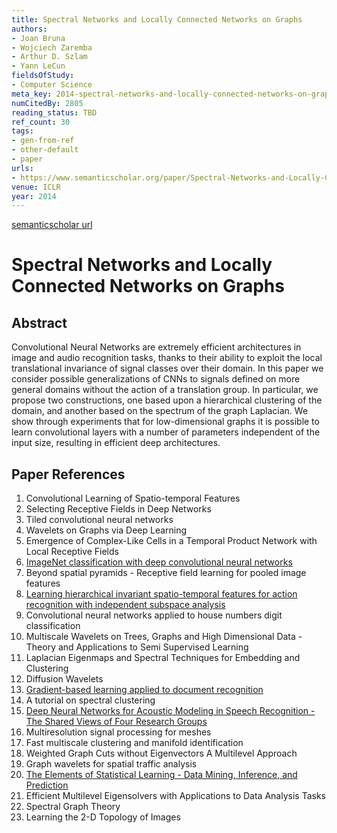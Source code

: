 ```yaml
---
title: Spectral Networks and Locally Connected Networks on Graphs
authors:
- Joan Bruna
- Wojciech Zaremba
- Arthur D. Szlam
- Yann LeCun
fieldsOfStudy:
- Computer Science
meta_key: 2014-spectral-networks-and-locally-connected-networks-on-graphs
numCitedBy: 2805
reading_status: TBD
ref_count: 30
tags:
- gen-from-ref
- other-default
- paper
urls:
- https://www.semanticscholar.org/paper/Spectral-Networks-and-Locally-Connected-Networks-on-Bruna-Zaremba/5e925a9f1e20df61d1e860a7aa71894b35a1c186?sort=total-citations
venue: ICLR
year: 2014
---
```


[semanticscholar url](https://www.semanticscholar.org/paper/Spectral-Networks-and-Locally-Connected-Networks-on-Bruna-Zaremba/5e925a9f1e20df61d1e860a7aa71894b35a1c186?sort=total-citations)

# Spectral Networks and Locally Connected Networks on Graphs

## Abstract

Convolutional Neural Networks are extremely efficient architectures in image and audio recognition tasks, thanks to their ability to exploit the local translational invariance of signal classes over their domain. In this paper we consider possible generalizations of CNNs to signals defined on more general domains without the action of a translation group. In particular, we propose two constructions, one based upon a hierarchical clustering of the domain, and another based on the spectrum of the graph Laplacian. We show through experiments that for low-dimensional graphs it is possible to learn convolutional layers with a number of parameters independent of the input size, resulting in efficient deep architectures.

## Paper References

1. Convolutional Learning of Spatio-temporal Features
2. Selecting Receptive Fields in Deep Networks
3. Tiled convolutional neural networks
4. Wavelets on Graphs via Deep Learning
5. Emergence of Complex-Like Cells in a Temporal Product Network with Local Receptive Fields
6. [ImageNet classification with deep convolutional neural networks](2012-alexnet.md)
7. Beyond spatial pyramids - Receptive field learning for pooled image features
8. [Learning hierarchical invariant spatio-temporal features for action recognition with independent subspace analysis](2011-learning-hierarchical-invariant-spatio-temporal-features-for-action-recognition-with-independent-subspace-analysis)
9. Convolutional neural networks applied to house numbers digit classification
10. Multiscale Wavelets on Trees, Graphs and High Dimensional Data - Theory and Applications to Semi Supervised Learning
11. Laplacian Eigenmaps and Spectral Techniques for Embedding and Clustering
12. Diffusion Wavelets
13. [Gradient-based learning applied to document recognition](1998-lenet5.md)
14. A tutorial on spectral clustering
15. [Deep Neural Networks for Acoustic Modeling in Speech Recognition - The Shared Views of Four Research Groups](2012-deep-neural-networks-for-acoustic-modeling-in-speech-recognition-the-shared-views-of-four-research-groups)
16. Multiresolution signal processing for meshes
17. Fast multiscale clustering and manifold identification
18. Weighted Graph Cuts without Eigenvectors A Multilevel Approach
19. Graph wavelets for spatial traffic analysis
20. [The Elements of Statistical Learning - Data Mining, Inference, and Prediction](2004-the-elements-of-statistical-learning-data-mining-inference-and-prediction)
21. Efficient Multilevel Eigensolvers with Applications to Data Analysis Tasks
22. Spectral Graph Theory
23. Learning the 2-D Topology of Images
